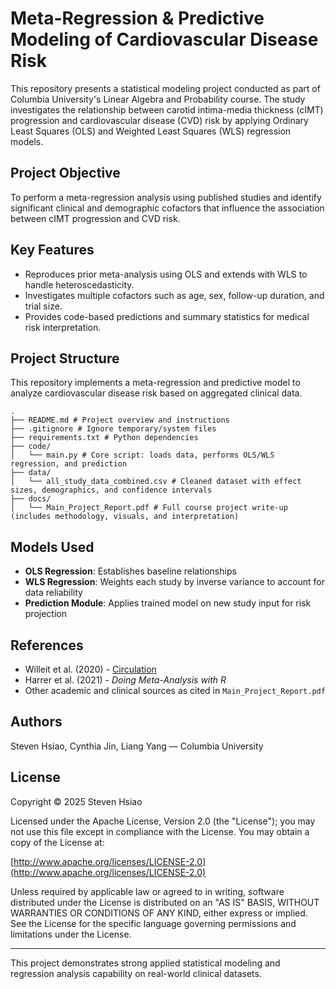 # Meta-Regression & Predictive Modeling of Cardiovascular Disease Risk

This repository presents a statistical modeling project conducted as part of Columbia University's Linear Algebra and Probability course. The study investigates the relationship between carotid intima-media thickness (cIMT) progression and cardiovascular disease (CVD) risk by applying Ordinary Least Squares (OLS) and Weighted Least Squares (WLS) regression models.

## Project Objective

To perform a meta-regression analysis using published studies and identify significant clinical and demographic cofactors that influence the association between cIMT progression and CVD risk.

## Key Features

- Reproduces prior meta-analysis using OLS and extends with WLS to handle heteroscedasticity.
- Investigates multiple cofactors such as age, sex, follow-up duration, and trial size.
- Provides code-based predictions and summary statistics for medical risk interpretation.

## Project Structure

This repository implements a meta-regression and predictive model to analyze cardiovascular disease risk based on aggregated clinical data.

```
.
├── README.md # Project overview and instructions
├── .gitignore # Ignore temporary/system files
├── requirements.txt # Python dependencies
├── code/
│   └── main.py # Core script: loads data, performs OLS/WLS regression, and prediction
├── data/
│   └── all_study_data_combined.csv # Cleaned dataset with effect sizes, demographics, and confidence intervals
├── docs/
│   └── Main_Project_Report.pdf # Full course project write-up (includes methodology, visuals, and interpretation)
```

## Models Used

- **OLS Regression**: Establishes baseline relationships
- **WLS Regression**: Weights each study by inverse variance to account for data reliability
- **Prediction Module**: Applies trained model on new study input for risk projection

## References

- Willeit et al. (2020) - [Circulation](https://doi.org/10.1161/CIRCULATIONAHA.120.046361)
- Harrer et al. (2021) - _Doing Meta-Analysis with R_
- Other academic and clinical sources as cited in `Main_Project_Report.pdf`

## Authors

Steven Hsiao, Cynthia Jin, Liang Yang — Columbia University

## License

Copyright © 2025 Steven Hsiao

Licensed under the Apache License, Version 2.0 (the "License");
you may not use this file except in compliance with the License.
You may obtain a copy of the License at:

[http://www.apache.org/licenses/LICENSE-2.0](http://www.apache.org/licenses/LICENSE-2.0)

Unless required by applicable law or agreed to in writing, software
distributed under the License is distributed on an "AS IS" BASIS,
WITHOUT WARRANTIES OR CONDITIONS OF ANY KIND, either express or implied.
See the License for the specific language governing permissions and
limitations under the License.

---

This project demonstrates strong applied statistical modeling and regression analysis capability on real-world clinical datasets.
